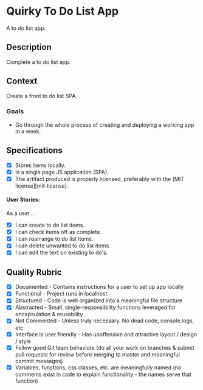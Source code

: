 # Quirky To Do List App
A to do list app.

## Description
Complete a to do list app.

## Context
Create a front to do list SPA.

### Goals
- Go through the whole process of creating and deploying a working app in a week.

## Specifications
- [X] Stores items locally.
- [X] Is a single page JS application (SPA).
- [X] The artifact produced is properly licensed, preferably with the [MIT license][mit-license].

#### User Stories:
As a user...
- [X] I can create to do list items.
- [X] I can check items off as complete.
- [X] I can rearrange to do list items. 
- [X] I can delete unwanted to do list items.
- [X] I can edit the text on existing to do's.

## Quality Rubric
- [x] Documented - Contains instructions for a user to set up app locally
- [X] Functional - Project runs in localhost
- [x] Structured - Code is well organized into a meaningful file structure
- [x] Abstracted - Small, single-responsibility functions leveraged for encapsulation & reusability
- [x] Not Commented - Unless truly necessary. No dead code, console.logs, etc.
- [x] Interface is user friendly - Has unoffensive and attractive layout / design / style
- [x] Follow good Git team behaviors (do all your work on branches & submit pull requests for review before merging to master and meaningful commit messages)
- [x] Variables, functions, css classes, etc. are meaningfully named (no comments exist in code to explain functionality - the names serve that function)
